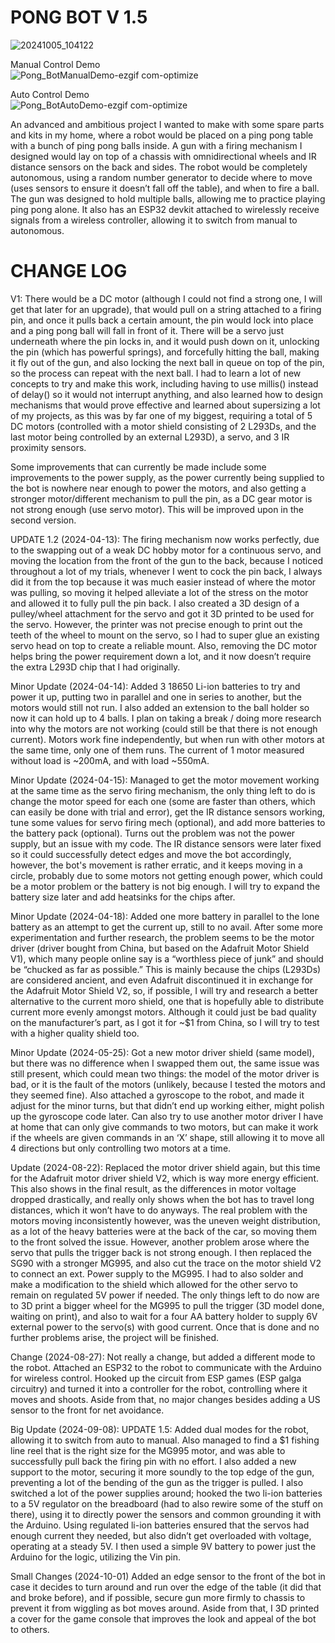 # PONG BOT V 1.5

![20241005_104122](https://github.com/user-attachments/assets/0eeedc95-aba9-4651-9e95-cb811e43ed69)

Manual Control Demo <br>
![Pong_BotManualDemo-ezgif com-optimize](https://github.com/user-attachments/assets/dd1ae97f-c8b9-466b-a60a-9e3eb2252fb0)

Auto Control Demo <br>
![Pong_BotAutoDemo-ezgif com-optimize](https://github.com/user-attachments/assets/39698ffa-3c8b-4bfe-8cef-138e1dcfbbaf)


An advanced and ambitious project I wanted to make with some spare parts and kits in my home, where a robot would be placed on a ping pong table with a bunch of ping pong balls inside. A gun with a firing mechanism I designed would lay on top of a chassis with omnidirectional wheels and IR distance sensors on the back and sides. The robot would be completely autonomous, using a random number generator to decide where to move (uses sensors to ensure it doesn’t fall off the table), and when to fire a ball. The gun was designed to hold multiple balls, allowing me to practice playing ping pong alone. It also has an ESP32 devkit attached to wirelessly receive signals from a wireless controller, allowing it to switch from manual to autonomous.

# CHANGE LOG
V1:
There would be a DC motor (although I could not find a strong one, I will get that later for an upgrade), that would pull on a string attached to a firing pin, and once it pulls back a certain amount, the pin would lock into place and a ping pong ball will fall in front of it. There will be a servo just underneath where the pin locks in, and it would push down on it, unlocking the pin (which has powerful springs), and forcefully hitting the ball, making it fly out of the gun, and also locking the next ball in queue on top of the pin, so the process can repeat with the next ball. I had to learn a lot of new concepts to try and make this work, including having to use millis() instead of delay() so it would not interrupt anything, and also learned how to design mechanisms that would prove effective and learned about supersizing a lot of my projects, as this was by far one of my biggest, requiring a total of 5 DC motors (controlled with a motor shield consisting of 2 L293Ds, and the last motor being controlled by an external L293D), a servo, and 3 IR proximity sensors. 

Some improvements that can currently be made include some improvements to the power supply, as the power currently being supplied to the bot is nowhere near enough to power the motors, and also getting a stronger motor/different mechanism to pull the pin, as a DC gear motor is not strong enough (use servo motor). This will be improved upon in the second version. 

UPDATE 1.2 (2024-04-13):
The firing mechanism now works perfectly, due to the swapping out of a weak DC hobby motor for a continuous servo, and moving the location from the front of the gun to the back, because I noticed throughout a lot of my trials, whenever I went to cock the pin back, I always did it from the top because it was much easier instead of where the motor was pulling, so moving it helped alleviate a lot of the stress on the motor and allowed it to fully pull the pin back. I also created a 3D design of a pulley/wheel attachment for the servo and got it 3D printed to be used for the servo. However, the printer was not precise enough to print out the teeth of the wheel to mount on the servo, so I had to super glue an existing servo head on top to create a reliable mount. Also, removing the DC motor helps bring the power requirement down a lot, and it now doesn’t require the extra L293D chip that I had originally.

Minor Update (2024-04-14):
Added 3 18650 Li-ion batteries to try and power it up, putting two in parallel and one in series to another, but the motors would still not run. I also added an extension to the ball holder so now it can hold up to 4 balls. I plan on taking a break / doing more research into why the motors are not working (could still be that there is not enough current). Motors work fine independently, but when run with other motors at the same time, only one of them runs. The current of 1 motor measured without load is ~200mA, and with load ~550mA.

Minor Update (2024-04-15):
Managed to get the motor movement working at the same time as the servo firing mechanism, the only thing left to do is change the motor speed for each one (some are faster than others, which can easily be done with trial and error), get the IR distance sensors working, tune some values for servo firing mech (optional), and add more batteries to the battery pack (optional). Turns out the problem was not the power supply, but an issue with my code. The IR distance sensors were later fixed so it could successfully detect edges and move the bot accordingly, however, the bot's movement is rather erratic, and it keeps moving in a circle, probably due to some motors not getting enough power, which could be a motor problem or the battery is not big enough. I will try to expand the battery size later and add heatsinks for the chips after.

Minor Update (2024-04-18):
Added one more battery in parallel to the lone battery as an attempt to get the current up, still to no avail. After some more experimentation and further research, the problem seems to be the motor driver (driver bought from China, but based on the Adafruit Motor Shield V1), which many people online say is a “worthless piece of junk” and should be “chucked as far as possible.” This is mainly because the chips (L293Ds) are considered ancient, and even Adafruit discontinued it in exchange for the Adafruit Motor Shield V2, so, if possible, I will try and research a better alternative to the current moro shield, one that is hopefully able to distribute current more evenly amongst motors. Although it could just be bad quality on the manufacturer’s part, as I got it for ~$1 from China, so I will try to test with a higher quality shield too.

Minor Update (2024-05-25):
Got a new motor driver shield (same model), but there was no difference when I swapped them out, the same issue was still present, which could mean two things: the model of the motor driver is bad, or it is the fault of the motors (unlikely, because I tested the motors and they seemed fine). Also attached a gyroscope to the robot, and made it adjust for the minor turns, but that didn’t end up working either, might polish up the gyroscope code later. Can also try to use another motor driver I have at home that can only give commands to two motors, but can make it work if the wheels are given commands in an ‘X’ shape, still allowing it to move all 4 directions but only controlling two motors at a time.

Update (2024-08-22):
Replaced the motor driver shield again, but this time for the Adafruit motor driver shield V2, which is way more energy efficient. This also shows in the final result, as the differences in motor voltage dropped drastically, and really only shows when the bot has to travel long distances, which it won’t have to do anyways. The real problem with the motors moving inconsistently however, was the uneven weight distribution, as a lot of the heavy batteries were at the back of the car, so moving them to the front solved the issue. However, another problem arose where the servo that pulls the trigger back is not strong enough. I then replaced the SG90 with a stronger MG995, and also cut the trace on the motor shield V2 to connect an ext. Power supply to the MG995. I had to also solder and make a modification to the shield which allowed for the other servo to remain on regulated 5V power if needed. The only things left to do now are to 3D print a bigger wheel for the MG995 to pull the trigger (3D model done, waiting on print), and also to wait for a four AA battery holder to supply 6V external power to the servo(s) with good current. Once that is done and no further problems arise, the project will be finished.

Change (2024-08-27):
Not really a change, but added a different mode to the robot. Attached an ESP32 to the robot to communicate with the Arduino for wireless control. Hooked up the circuit from ESP games (ESP galga circuitry) and turned it into a controller for the robot, controlling where it moves and shoots. Aside from that, no major changes besides adding a US sensor to the front for net avoidance.

Big Update (2024-09-08):
UPDATE 1.5: Added dual modes for the robot, allowing it to switch from auto to manual. Also managed to find a $1 fishing line reel that is the right size for the MG995 motor, and was able to successfully pull back the firing pin with no effort. I also added a new support to the motor, securing it more soundly to the top edge of the gun, preventing a lot of the bending of the gun as the trigger is pulled. I also switched a lot of the power supplies around; hooked the two li-ion batteries to a 5V regulator on the breadboard (had to also rewire some of the stuff on there), using it to directly power the sensors and common grounding it with the Arduino. Using regulated li-ion batteries ensured that the servos had enough current they needed, but also didn’t get overloaded with voltage, operating at a steady 5V. I then used a simple 9V battery to power just the Arduino for the logic, utilizing the Vin pin.

Small Changes (2024-10-01)
Added an edge sensor to the front of the bot in case it decides to turn around and run over the edge of the table (it did that and broke before), and if possible, secure gun more firmly to chassis to prevent it from wiggling as bot moves around. Aside from that, I 3D printed a cover for the game console that improves the look and appeal of the bot to others. 
